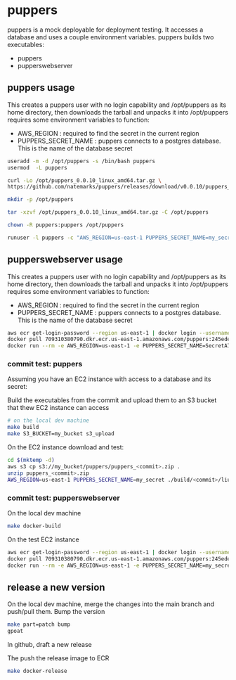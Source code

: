 # puppers
puppers is a mock deployable for deployment testing. It accesses a database and uses a couple environment
variables.
puppers builds two executables: 
  - puppers
  - pupperswebserver

## puppers usage
This creates a puppers user with no login capability and /opt/puppers as its home directory,
then downloads the tarball and unpacks it into /opt/puppers requires some environment variables to function:
 - AWS_REGION : required to find the secret in the current region
 - PUPPERS_SECRET_NAME : puppers connects to a postgres database. This is the name of the database secret

```bash
useradd -m -d /opt/puppers -s /bin/bash puppers
usermod  -L puppers

curl -Lo /opt/puppers_0.0.10_linux_amd64.tar.gz \
https://github.com/natemarks/puppers/releases/download/v0.0.10/puppers_0.0.10_linux_amd64.tar.gz

mkdir -p /opt/puppers

tar -xzvf /opt/puppers_0.0.10_linux_amd64.tar.gz -C /opt/puppers

chown -R puppers:puppers /opt/puppers

runuser -l puppers -c "AWS_REGION=us-east-1 PUPPERS_SECRET_NAME=my_secret nohup /opt/puppers/puppers &"
```


## pupperswebserver usage
This creates a puppers user with no login capability and /opt/puppers as its home directory,
then downloads the tarball and unpacks it into /opt/puppers requires some environment variables to function:
- AWS_REGION : required to find the secret in the current region
- PUPPERS_SECRET_NAME : puppers connects to a postgres database. This is the name of the database secret

```bash
aws ecr get-login-password --region us-east-1 | docker login --username AWS --password-stdin 709310380790.dkr.ecr.us-east-1.amazonaws.com
docker pull 709310380790.dkr.ecr.us-east-1.amazonaws.com/puppers:245edeeca8adba53919986eeef5716fdb26579c4
docker run --rm -e AWS_REGION=us-east-1 -e PUPPERS_SECRET_NAME=SecretA720EF05-YA1uGeVL9JKx -p 8080:8080 709310380790.dkr.ecr.us-east-1.amazonaws.com/puppers:245edeeca8adba53919986eeef5716fdb26579c4
```


### commit test: puppers
Assuming you have an EC2 instance with access to a database and its secret:

Build the executables from the commit and upload them to an S3 bucket that thew EC2 instance can access
```bash
# on the local dev machine
make build
make S3_BUCKET=my_bucket s3_upload
```

On the EC2 instance download and test:
```bash
cd $(mktemp -d)
aws s3 cp s3://my_bucket/puppers/puppers_<commit>.zip .
unzip puppers_<commit>.zip
AWS_REGION=us-east-1 PUPPERS_SECRET_NAME=my_secret ./build/<commit>/liunx/amd64/puppers

```


### commit test: pupperswebserver
On the local dev machine
```bash
make docker-build

```
On the test EC2 instance

```bash
aws ecr get-login-password --region us-east-1 | docker login --username AWS --password-stdin 709310380790.dkr.ecr.us-east-1.amazonaws.com
docker pull 709310380790.dkr.ecr.us-east-1.amazonaws.com/puppers:245edeeca8adba53919986eeef5716fdb26579c4
docker run --rm -e AWS_REGION=us-east-1 -e PUPPERS_SECRET_NAME=my_secret -p 8080:8080 709310380790.dkr.ecr.us-east-1.amazonaws.com/puppers:245edeeca8adba53919986eeef5716fdb26579c4
```

## release a new version
On the local dev machine, merge the changes into the main branch and push/pull them.
Bump the version
```bash
make part=patch bump
gpoat
```
In github, draft a new release


The push the release image to  ECR
```bash
make docker-release
```